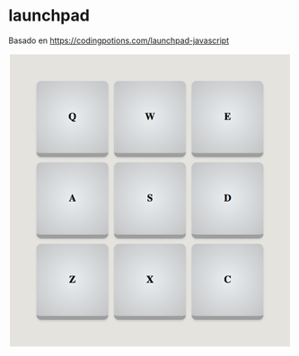 # launchpad

Basado en
https://codingpotions.com/launchpad-javascript


![Alt text](https://github.com/GuillermoAAD/launchpad/blob/main/Launchpad.png)
